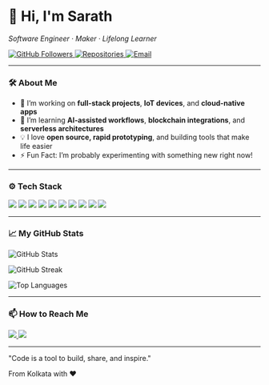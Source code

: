 <!-- Profile Header -->
<h1 align="left">👋 Hi, I'm Sarath</h1>

<p align="left">
  <em>Software Engineer · Maker · Lifelong Learner</em>
</p>

<!-- Badges -->
<p align="left">
  <a href="https://github.com/jrsarath">
    <img src="https://img.shields.io/github/followers/jrsarath?label=Followers&style=social" alt="GitHub Followers" />
  </a>
  <a href="https://github.com/jrsarath?tab=repositories">
    <img src="https://img.shields.io/badge/Code-Explore-blue?logo=github" alt="Repositories" />
  </a>
  <a href="mailto:jrsarath@outlook.com">
    <img src="https://img.shields.io/badge/Contact-Email-informational?logo=gmail" alt="Email" />
  </a>
</p>

---

<!-- About Me -->
### 🛠 About Me

- 🔭 I’m working on **full-stack projects**, **IoT devices**, and **cloud-native apps**
- 🌱 I’m learning **AI-assisted workflows**, **blockchain integrations**, and **serverless architectures**
- 💡 I love **open source, rapid prototyping**, and building tools that make life easier
- ⚡ Fun Fact: I’m probably experimenting with something new right now!

---

<!-- Skills -->
### ⚙️ Tech Stack

<p align="left">
  <img src="https://img.shields.io/badge/-JavaScript-black?style=flat-square&logo=javascript" />
  <img src="https://img.shields.io/badge/-TypeScript-black?style=flat-square&logo=typescript" />
  <img src="https://img.shields.io/badge/-Node.js-black?style=flat-square&logo=node.js" />
  <img src="https://img.shields.io/badge/-React-black?style=flat-square&logo=react" />
  <img src="https://img.shields.io/badge/-Next.js-black?style=flat-square&logo=next.js" />
  <img src="https://img.shields.io/badge/-Go-black?style=flat-square&logo=go" />
  <img src="https://img.shields.io/badge/-Python-black?style=flat-square&logo=python" />
  <img src="https://img.shields.io/badge/-Docker-black?style=flat-square&logo=docker" />
  <img src="https://img.shields.io/badge/-AWS-black?style=flat-square&logo=amazon-aws" />
  <img src="https://img.shields.io/badge/-Firebase-black?style=flat-square&logo=firebase" />
</p>

---

<!-- GitHub Stats -->
### 📈 My GitHub Stats

<p align="left">
  <img align="center" src="https://github-readme-stats.vercel.app/api?username=jrsarath&show_icons=true&theme=tokyonight&hide_border=true" alt="GitHub Stats" />
</p>

<p align="left">
  <img align="center" src="https://github-readme-streak-stats.herokuapp.com/?user=jrsarath&theme=tokyonight&hide_border=true" alt="GitHub Streak" />
</p>

<p align="left">
  <img align="center" src="https://github-readme-stats.vercel.app/api/top-langs/?username=jrsarath&theme=tokyonight&hide_border=true" alt="Top Languages" />
</p>

---

<!-- Connect -->
### 📫 How to Reach Me

<p>
  <a href="mailto:jrsarath@outlook.com">
    <img src="https://img.shields.io/badge/-Email-red?style=flat-square&logo=gmail&logoColor=white" />
  </a>
  <a href="https://github.com/jrsarath">
    <img src="https://img.shields.io/badge/-GitHub-181717?style=flat-square&logo=github" />
  </a>
</p>

---
"Code is a tool to build, share, and inspire."

From Kolkata with ❤️
